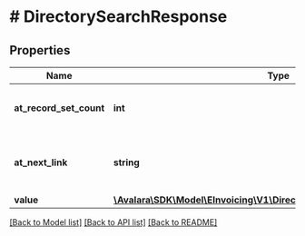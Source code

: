 # # DirectorySearchResponse

## Properties

Name | Type | Description | Notes
------------ | ------------- | ------------- | -------------
**at_record_set_count** | **int** | The count of records in the result set | [optional]
**at_next_link** | **string** | The next page link to get the next set of results. | [optional]
**value** | [**\Avalara\SDK\Model\EInvoicing\V1\DirectorySearchResponseValueInner[]**](DirectorySearchResponseValueInner.md) |  | [optional]

[[Back to Model list]](../../../README.md#models) [[Back to API list]](../../../README.md#endpoints) [[Back to README]](../../../README.md)
